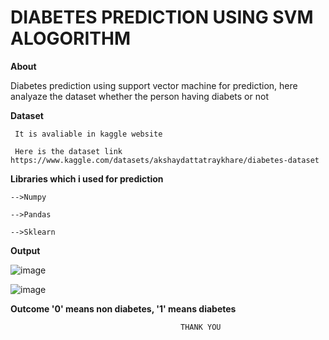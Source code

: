 #                  DIABETES PREDICTION USING SVM ALOGORITHM

**About**

Diabetes prediction using support vector machine for prediction, here analyaze the dataset whether the person having diabets or not

**Dataset**

     It is avaliable in kaggle website 

     Here is the dataset link https://www.kaggle.com/datasets/akshaydattatraykhare/diabetes-dataset 

**Libraries which i used for prediction**

    -->Numpy

    -->Pandas

    -->Sklearn

**Output**

![image](https://github.com/Rupa-Veerala/Diabetes-Prediction-/assets/102415108/f14bc2ee-0a18-41ce-80c7-1f9dd93e5b87)

![image](https://github.com/Rupa-Veerala/Diabetes-Prediction-/assets/102415108/29bcc36e-22dd-4f47-b09b-0c6e3d8fb266)

**Outcome '0' means non diabetes, '1' means diabetes**

                                          THANK YOU
